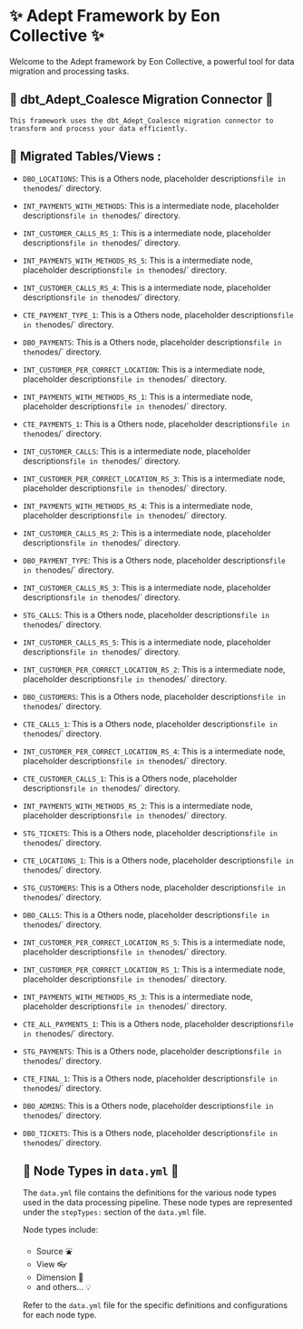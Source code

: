 
# :sparkles: Adept Framework by Eon Collective :sparkles:

Welcome to the Adept framework by Eon Collective, a powerful tool for
data migration and processing tasks.

## :electric_plug: dbt_Adept_Coalesce Migration Connector :electric_plug:

    This framework uses the dbt_Adept_Coalesce migration connector to
    transform and process your data efficiently.

## :file_folder: Migrated Tables/Views  :

- `DBO_LOCATIONS`:
        This is a Others node,
        placeholder descriptions` file in the `nodes/` directory.
- `INT_PAYMENTS_WITH_METHODS`:
        This is a intermediate node,
        placeholder descriptions` file in the `nodes/` directory.
- `INT_CUSTOMER_CALLS_RS_1`:
        This is a intermediate node,
        placeholder descriptions` file in the `nodes/` directory.
- `INT_PAYMENTS_WITH_METHODS_RS_5`:
        This is a intermediate node,
        placeholder descriptions` file in the `nodes/` directory.
- `INT_CUSTOMER_CALLS_RS_4`:
        This is a intermediate node,
        placeholder descriptions` file in the `nodes/` directory.
- `CTE_PAYMENT_TYPE_1`:
        This is a Others node,
        placeholder descriptions` file in the `nodes/` directory.
- `DBO_PAYMENTS`:
        This is a Others node,
        placeholder descriptions` file in the `nodes/` directory.
- `INT_CUSTOMER_PER_CORRECT_LOCATION`:
        This is a intermediate node,
        placeholder descriptions` file in the `nodes/` directory.
- `INT_PAYMENTS_WITH_METHODS_RS_1`:
        This is a intermediate node,
        placeholder descriptions` file in the `nodes/` directory.
- `CTE_PAYMENTS_1`:
        This is a Others node,
        placeholder descriptions` file in the `nodes/` directory.
- `INT_CUSTOMER_CALLS`:
        This is a intermediate node,
        placeholder descriptions` file in the `nodes/` directory.
- `INT_CUSTOMER_PER_CORRECT_LOCATION_RS_3`:
        This is a intermediate node,
        placeholder descriptions` file in the `nodes/` directory.
- `INT_PAYMENTS_WITH_METHODS_RS_4`:
        This is a intermediate node,
        placeholder descriptions` file in the `nodes/` directory.
- `INT_CUSTOMER_CALLS_RS_2`:
        This is a intermediate node,
        placeholder descriptions` file in the `nodes/` directory.
- `DBO_PAYMENT_TYPE`:
        This is a Others node,
        placeholder descriptions` file in the `nodes/` directory.
- `INT_CUSTOMER_CALLS_RS_3`:
        This is a intermediate node,
        placeholder descriptions` file in the `nodes/` directory.
- `STG_CALLS`:
        This is a Others node,
        placeholder descriptions` file in the `nodes/` directory.
- `INT_CUSTOMER_CALLS_RS_5`:
        This is a intermediate node,
        placeholder descriptions` file in the `nodes/` directory.
- `INT_CUSTOMER_PER_CORRECT_LOCATION_RS_2`:
        This is a intermediate node,
        placeholder descriptions` file in the `nodes/` directory.
- `DBO_CUSTOMERS`:
        This is a Others node,
        placeholder descriptions` file in the `nodes/` directory.
- `CTE_CALLS_1`:
        This is a Others node,
        placeholder descriptions` file in the `nodes/` directory.
- `INT_CUSTOMER_PER_CORRECT_LOCATION_RS_4`:
        This is a intermediate node,
        placeholder descriptions` file in the `nodes/` directory.
- `CTE_CUSTOMER_CALLS_1`:
        This is a Others node,
        placeholder descriptions` file in the `nodes/` directory.
- `INT_PAYMENTS_WITH_METHODS_RS_2`:
        This is a intermediate node,
        placeholder descriptions` file in the `nodes/` directory.
- `STG_TICKETS`:
        This is a Others node,
        placeholder descriptions` file in the `nodes/` directory.
- `CTE_LOCATIONS_1`:
        This is a Others node,
        placeholder descriptions` file in the `nodes/` directory.
- `STG_CUSTOMERS`:
        This is a Others node,
        placeholder descriptions` file in the `nodes/` directory.
- `DBO_CALLS`:
        This is a Others node,
        placeholder descriptions` file in the `nodes/` directory.
- `INT_CUSTOMER_PER_CORRECT_LOCATION_RS_5`:
        This is a intermediate node,
        placeholder descriptions` file in the `nodes/` directory.
- `INT_CUSTOMER_PER_CORRECT_LOCATION_RS_1`:
        This is a intermediate node,
        placeholder descriptions` file in the `nodes/` directory.
- `INT_PAYMENTS_WITH_METHODS_RS_3`:
        This is a intermediate node,
        placeholder descriptions` file in the `nodes/` directory.
- `CTE_ALL_PAYMENTS_1`:
        This is a Others node,
        placeholder descriptions` file in the `nodes/` directory.
- `STG_PAYMENTS`:
        This is a Others node,
        placeholder descriptions` file in the `nodes/` directory.
- `CTE_FINAL_1`:
        This is a Others node,
        placeholder descriptions` file in the `nodes/` directory.
- `DBO_ADMINS`:
        This is a Others node,
        placeholder descriptions` file in the `nodes/` directory.
- `DBO_TICKETS`:
        This is a Others node,
        placeholder descriptions` file in the `nodes/` directory.
    ## :book: Node Types in `data.yml` :book:

    The `data.yml` file contains the definitions for the various node types used in the
    data processing pipeline. These node types are represented under the `stepTypes:`
    section of the `data.yml` file.

    Node types include:

    - Source :fountain:
    - View :eyeglasses:
    - Dimension :triangular_ruler:
    - and others... :bulb:

    Refer to the `data.yml` file for the specific definitions and configurations
    for each node type.
    